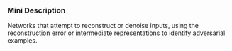 ### Mini Description

Networks that attempt to reconstruct or denoise inputs, using the reconstruction error or intermediate representations to identify adversarial examples.
